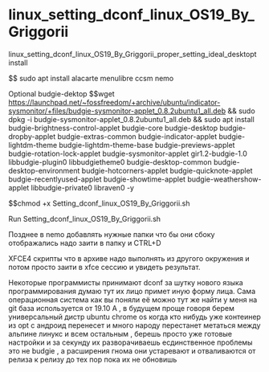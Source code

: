 # linux_setting_dconf_linux_OS19_By_Griggorii
linux_setting_dconf_linux_OS19_By_Griggorii_proper_setting_ideal_desktopt install

$$ sudo apt install alacarte menulibre ccsm nemo 

Optional budgie-dektop 
$$wget https://launchpad.net/~fossfreedom/+archive/ubuntu/indicator-sysmonitor/+files/budgie-sysmonitor-applet_0.8.2ubuntu1_all.deb && sudo dpkg -i budgie-sysmonitor-applet_0.8.2ubuntu1_all.deb && sudo apt install budgie-brightness-control-applet budgie-core budgie-desktop budgie-dropby-applet budgie-extras-common budgie-indicator-applet budgie-lightdm-theme budgie-lightdm-theme-base budgie-previews-applet budgie-rotation-lock-applet budgie-sysmonitor-applet gir1.2-budgie-1.0 libbudgie-plugin0 libbudgietheme0 budgie-desktop-common budgie-desktop-environment budgie-hotcorners-applet budgie-quicknote-applet budgie-recentlyused-applet budgie-showtime-applet budgie-weathershow-applet libbudgie-private0 libraven0 -y

$$chmod +x Setting_dconf_linux_OS19_By_Griggorii.sh

Run Setting_dconf_linux_OS19_By_Griggorii.sh

Позднее в nemo добавлять нужные папки что бы они сбоку отображались надо заити в папку и CTRL+D

XFCE4 скрипты что в архиве надо выполнять из другого окружения и потом просто заити в  xfce сессию и увидеть результат.

Некоторые программисты принимают dconf за шутку нового языка программирования думаю тут их лицо примет иную форму лица.
Сама операционная система как вы поняли её можно тут же найти у меня на git база используется от 19.10
А , в будущем проще говоря берем универсальный дистр ubuntu chrome os когда кто нибудь уже контеинер из opt с андроид перенесет и много народу перестанет метаться между альпине линукс и всем остальным , берешь просто уже готовые настройки и за секунду их разворачиваешь есдинственное проблемы это не budgie , а расширения гнома они устаревают и отваливаются от релиза к релизу до тех пор пока их не обновишь 
